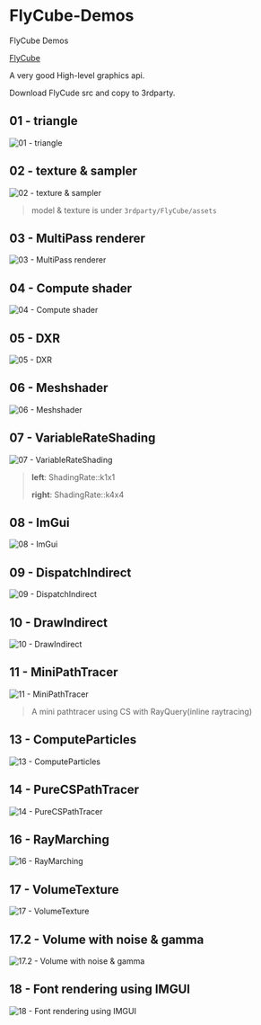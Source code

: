 # FlyCube-Demos
FlyCube Demos

[FlyCube](https://github.com/andrejnau/FlyCube)

A very good High-level graphics api.

Download FlyCude src and copy to 3rdparty.

## 01 - triangle

![01 - triangle](screenshots/Snipaste_2021-03-13_22-55-24.png)

## 02 - texture & sampler

![02 - texture & sampler](screenshots/Snipaste_2021-03-14_00-29-07.png)

> model & texture is under `3rdparty/FlyCube/assets`

## 03 - MultiPass renderer

![03 - MultiPass renderer](screenshots/Snipaste_2021-03-14_10-37-35.png)

## 04 - Compute shader

![04 - Compute shader](screenshots/Snipaste_2021-03-14_12-26-41.png)

## 05 - DXR

![05 - DXR](screenshots/Snipaste_2021-03-14_12-42-05.png)

## 06 - Meshshader

![06 - Meshshader](screenshots/Snipaste_2021-03-14_16-13-34.png)

## 07 - VariableRateShading

![07 - VariableRateShading](screenshots/Snipaste_2021-03-14_17-10-19.png)

> **left**:  ShadingRate::k1x1
> 
> **right**: ShadingRate::k4x4

## 08 - ImGui

![08 - ImGui](screenshots/Snipaste_2021-03-14_22-44-49.png)

## 09 - DispatchIndirect
![09 - DispatchIndirect](screenshots/Snipaste_2021-03-17_23-26-01.png)

## 10 - DrawIndirect
![10 - DrawIndirect](screenshots/Snipaste_2021-03-18_00-39-06.png)

## 11 - MiniPathTracer

![11 - MiniPathTracer](screenshots/Snipaste_2021-03-21_13-06-09.png)

> A mini pathtracer using CS with RayQuery(inline raytracing)

## 13 - ComputeParticles

![13 - ComputeParticles](screenshots/Snipaste_2021-03-28_18-31-28.png)

## 14 - PureCSPathTracer

![14 - PureCSPathTracer](screenshots/Snipaste_2021-03-28_23-55-07.png)

## 16 - RayMarching

![16 - RayMarching](screenshots/Snipaste_2021-10-07_21-00-58.png)

## 17 - VolumeTexture

![17 - VolumeTexture](screenshots/Snipaste_2021-10-10_04-18-06.png)

## 17.2 - Volume with noise & gamma

![17.2 - Volume with noise & gamma](screenshots/Snipaste_2021-10-10_13-11-04.png)

## 18 - Font rendering using IMGUI

![18 - Font rendering using IMGUI](screenshots/Snipaste_2021-10-31_22-09-49.png)
